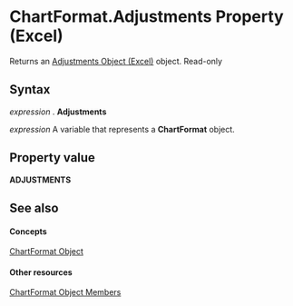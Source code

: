 
# ChartFormat.Adjustments Property (Excel)

Returns an [Adjustments Object (Excel)](c69c4bbf-5687-f453-e238-28d4b98d4808.md) object. Read-only


## Syntax

 _expression_ . **Adjustments**

 _expression_ A variable that represents a **ChartFormat** object.


## Property value

 **ADJUSTMENTS**


## See also


#### Concepts


[ChartFormat Object](edac71b7-ed38-6658-2cbf-6493dc1ad3ed.md)
#### Other resources


[ChartFormat Object Members](d06de08a-72d0-46d3-e06a-86e432a9a334.md)
